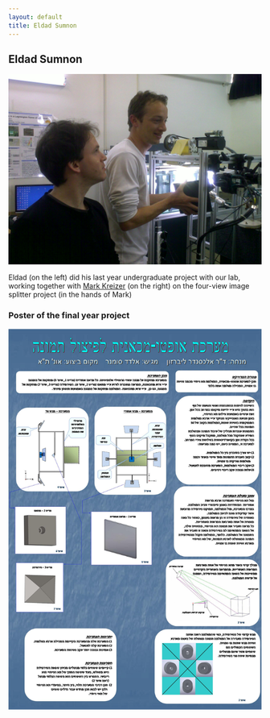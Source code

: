 ```yaml
---
layout: default
title: Eldad Sumnon
---
```

## Eldad Sumnon

![](../images/mark_eldad_mirrors_test.png)

Eldad (on the left) did his last year undergraduate project with our lab, working together with [Mark Kreizer](mark_kreizer.html) 
(on the right) on the four-view image splitter project (in the hands of Mark) 

### Poster of the final year project
![](../images/eldad_poster.jpg)

